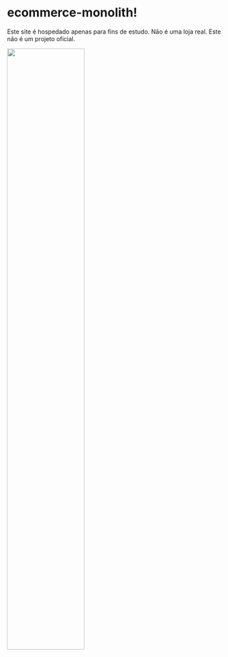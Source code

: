 # ecommerce-monolith!


Este site é hospedado apenas para fins de estudo. Não é uma loja real. Este não é um projeto oficial.

<kbd>
  <img src="https://user-images.githubusercontent.com/65728166/158062079-19443dc4-abac-4d4f-b631-e476f1de283b.png" width="60%" height="60%">
</kbd>

